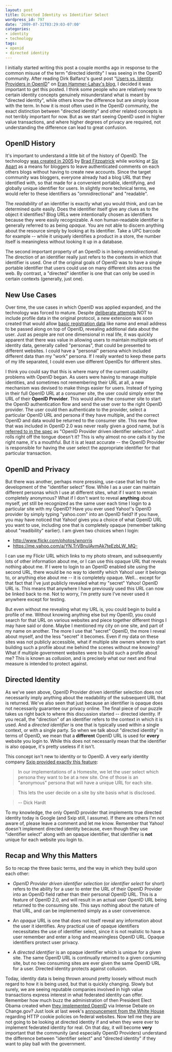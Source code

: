 ```yaml
---
layout: post
title: Directed Identity vs Identifier Select
wordpress_id: 797
date: '2009-07-31T03:29:03-07:00'
categories:
- identity
- technology
tags:
- openid
- directed identity
---
```

I initially started writing this post a couple months ago in response to the common misuse of the term "directed identity" I was seeing in the OpenID community.  After reading Dirk Balfanz's guest post "[Users vs. Identity Providers in OpenID][]" on [Eran Hammer-Lahav's blog][], I decided it was important to get this posted.  I think some people who are relatively new to certain identity concepts genuinely misunderstand what is meant by "directed identity", while others know the difference but are simply loose with the term.  In how it is most often used in the OpenID community, the exact distinction between "directed identity" and other related concepts is not terribly important for now.  But as we start seeing OpenID used in higher value transactions, and where higher degrees of privacy are required, not understanding the difference can lead to great confusion.

[Users vs. Identity Providers in OpenID]: http://www.hueniverse.com/hueniverse/2009/07/users-vs-identity-providers-in-openid.html
[Eran Hammer-Lahav's blog]: http://www.hueniverse.com/

<!--more-->

## OpenID History ##

It's important to understand a little bit of the history of OpenID.  The technology [was created in 2005][openid-sixapart] by [Brad Fitzpatrick][] while working at [Six Apart][] as a means for bloggers to leave authenticated comments on each others blogs without having to create new accounts.  Since the target community was bloggers, everyone already had a blog URL that they identified with, so that made for a convenient portable, identifying, and globally unique identifier for users.  In slightly more technical terms, we would refer to these identifiers as "omnidirectional" and "readable".

The *readability* of an identifier is exactly what you would think, and can be determined quite easily.  Does the identifier itself give any clues as to the object it identifies?  Blog URLs were intentionally chosen as identifiers because they were easily recognizable.  A non human-readable identifier is generally referred to as being *opaque*.  You are not able to discern anything about the resource simply by looking at its identifier.  Take a UPC barcode for example -- while it uniquely identifies a product in a store, the number itself is meaningless without looking it up in a database.

The second important property of an OpenID is in being *omnidirectional*.  The direction of an identifier really just refers to the contexts in which that identifier is used.  One of the original goals of OpenID was to have a single portable identifier that users could use on many different sites across the web.  By contrast, a "directed" identifier is one that can only be used in certain contexts (generally, just one).

[openid-sixapart]: http://www.sixapart.com/labs/openid/
[Brad Fitzpatrick]: http://bradfitz.com/
[Six Apart]: http://www.sixapart.com/

## New Use Cases ##

Over time, the use cases in which OpenID was applied expanded, and the technology was forced to mature.  Despite [deliberate attempts][] NOT to include profile data in the original protocol, a new extension was soon created that would allow [basic registration data][] like name and email address to be passed along on top of OpenID, revealing additional data about the user.  Just as people are not one dimensional in real life, it was quickly apparent that there was value in allowing users to maintain multiple sets of identity data, generally called "personas", that could be presented to different websites.  I could have a "personal" persona which included different data than my "work" persona.  If I really wanted to keep these parts of my life separated, I could even use different OpenIDs for different sites.

I think you could say that this is where many of the current usability problems with OpenID began.  As users were having to manage multiple identities, and sometimes not remembering their URL at all, a new mechanism was devised to make things easier for users.  Instead of typing in their full OpenID URL at a consumer site, the user could simply enter the URL of their **OpenID Provider**.  This would allow the consumer site to start the OpenID authentication flow and send the user over to the right OpenID provider.  The user could then authenticate to the provider, select a particular OpenID URL and persona if they have multiple, and the correct OpenID and data would be returned to the consumer site.  This new flow that was included in OpenID 2.0 was never really given a good name, but is [referred to in the spec][] as "OpenID Provider driven identifier selection".  Just rolls right off the tongue doesn't it?  This is why almost no one calls it by the right name, it's a mouthful.  But it is at least accurate -- the OpenID Provider is responsible for having the user select the appropriate identifier for that particular transaction.

[deliberate attempts]: http://web.archive.org/web/20050716234818/http://openid.net/
[basic registration data]: http://openid.net/specs/openid-simple-registration-extension-1_0.html
[referred to in the spec]: http://openid.net/specs/openid-authentication-2_0.html#responding_to_authentication

## OpenID and Privacy ##

But there was another, perhaps more pressing, use-case that led to the development of the "identifier select" flow.  While I as a user can maintain different personas which I use at different sites, what if I want to remain completely anonymous?  What if I don't want to reveal **anything** about myself, yet still be recognized as the same user each time I login to a particular site with my OpenID?  Have you ever used Yahoo!'s OpenID provider by simply typing "yahoo.com" into an OpenID field?  If you have, you may have noticed that Yahoo! gives you a choice of what OpenID URL you want to use, including one that is completely opaque (remember talking about "readibility" earlier).  I am given two choices when I login:

  * <http://www.flickr.com/photos/wnorris>
  * <https://me.yahoo.com/a/YN.TrVBnuIAvmAk7teEzbLW_MQ->

I can use my Flickr URL which links to my photo stream, and subsequently lots of other information about me, or I can use this opaque URL that reveals nothing about me.  If I were to login to an OpenID enabled site using the second URL, there would be no way to identify which Yahoo! user it belongs to, or anything else about me -- it is completely opaque.  Well... except for that fact that I've just publicly revealed what my "secret" Yahoo! OpenID URL is.  This means that anywhere I have previously used this URL can now be linked back to me.  Not to worry, I'm pretty sure I've never used it anywhere except for testing.

But even without me revealing what my URL is, you could begin to build a profile of me.  Without knowing anything else but my OpenID, you could search for that URL on various websites and piece together different things I may have said or done.  Maybe I mentioned my city on one site, and part of my name on another.  The more I use that "secret" OpenID, the more I reveal about myself, and the less "secret" it becomes.  Even if my data on these sites was not publicly accessible, what if multiple site owners where to start building such a profile about me behind the scenes without me knowing?  What if multiple government websites were to build such a profile about me?  This is known as *collusion*, and is precisely what our next and final measure is intended to protect against.


## Directed Identity ##

As we've seen above, OpenID Provider driven identifier selection does not necessarily imply anything about the readability of the subsequent URL that is returned.  We've also seen that just because an identifier is opaque does not necessarily guarantee our privacy online.  The final piece of our puzzle takes us right back to where this discussion started -- directed identity.  If you recall, the "direction" of an identifier refers to the context in which it is used.  And a *directed identifier* is one that is typically used within a single context, or with a single party.  So when we talk about "directed identity" in terms of OpenID, we mean that a **different** OpenID URL is used for **every** website you login to.  While this does not necessarily mean that the identifier is also opaque, it's pretty useless if it isn't.

This concept isn't new to identity or to OpenID.  A very early identity company [Sxip provided exactly this feature][]:

> In our implementations of a Homesite, we let the user select which  persona they want to be at a new site. One of those is an "anonymous"  persona that will have a unique URL for each site.

> This lets the user decide on a site by site basis what is disclosed.

> -- Dick Hardt

To my knowledge, the only OpenID provider that implements true directed identity today is Google (and Sxip still, I assume).  If there are others I'm not aware of, please leave a comment and let me know.  Remember that Yahoo! doesn't implement directed identity because, even though they use "identifier select" along with an opaque identifier, that identifier is **not** unique for each website you login to.

[Sxip provided exactly this feature]: http://lists.danga.com/pipermail/yadis/2006-August/002778.html

## Recap and Why this Matters ##

So to recap the three basic terms, and the way in which they build upon each other:

  * *OpenID Provider driven identifier selection* (or *identifier select* for short) refers to the ability for a user to enter the URL of their OpenID Provider into an OpenID field rather than their personal OpenID URL.  This is a feature of OpenID 2.0, and will result in an actual user OpenID URL being returned to the consuming site.  This says nothing about the nature of that URL, and can be implemented simply as a user convenience.

  * An *opaque* URL is one that does not itself reveal any information about the user it identifies.  Any practical use of opaque identifiers necessitates the use of identifier select, since it is not realistic to have a user remember and enter a long and meaningless OpenID URL.  Opaque identifiers protect user privacy.

  * A *directed identifier* is an opaque identifier which is unique for a given site.  The same OpenID URL is continually returned to a given consuming site, but no two consuming sites are ever given the same OpenID URL for a user.  Directed identity protects against collusion.

Today, identity data is being thrown around pretty loosely without much regard to how it is being used, but that is quickly changing.  Slowly but surely, we are seeing reputable companies involved in high value transactions express interest in what federated identity can offer.  Remember how much buzz the administration of then President Elect Obama created when [they implemented OpenID][] via Intense Debate on Change.gov?  Just look at last week's [announcement from the White House][] regarding HTTP cookie policies on federal websites.  Now tell me they are not going to be looking at directed identity if and when they were ever to implement federated identity for real.  On that day, it will become **very** important that the community (and especially OpenID Providers) understand the difference between "identifier select" and "directed identity" if they want to play ball with the government.

[they implemented OpenID]: http://www.readwriteweb.com/archives/barack_obamas_changegov_adds_o.php
[announcement from the White House]: http://www.whitehouse.gov/blog/Federal-Websites-Cookie-Policy/
